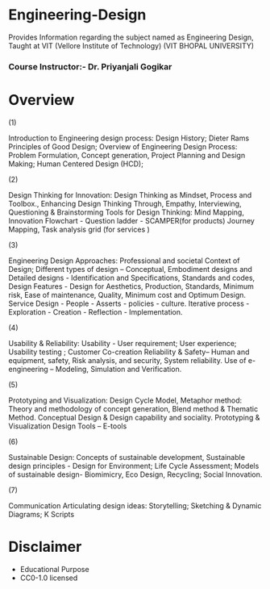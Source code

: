 # Engineering-Design
Provides Information regarding the subject named as Engineering Design, Taught at VIT (Vellore Institute of Technology)
(VIT BHOPAL UNIVERSITY)

### Course Instructor:- Dr. Priyanjali Gogikar

# Overview



(1)


Introduction to Engineering design process:
Design History; Dieter Rams Principles of Good Design; Overview of
Engineering Design Process: Problem Formulation, Concept generation,
Project Planning and Design Making; Human Centered Design (HCD);



(2)


Design Thinking for Innovation:
Design Thinking as Mindset, Process and Toolbox., Enhancing Design
Thinking Through, Empathy, Interviewing, Questioning &
Brainstorming
Tools for Design Thinking: Mind Mapping, Innovation Flowchart -
Question ladder - SCAMPER(for products) Journey Mapping, Task
analysis grid (for services )



(3)


Engineering Design Approaches:
Professional and societal Context of Design; Different types of design –
Conceptual, Embodiment designs and Detailed designs - Identification
and Specifications, Standards and codes,
Design Features - Design for Aesthetics, Production, Standards,
Minimum risk, Ease of maintenance, Quality, Minimum cost and
Optimum Design.
Service Design - People - Asserts - policies - culture. Iterative process -
Exploration - Creation - Reflection - Implementation.



(4)


Usability & Reliability: Usability - User requirement; User experience;
Usability testing ; Customer Co-creation
Reliability & Safety– Human and equipment, safety, Risk analysis, and
security, System reliability.
Use of e-engineering – Modeling, Simulation and Verification.



(5)


Prototyping and Visualization:
Design Cycle Model, Metaphor method: Theory and methodology of
concept generation, Blend method & Thematic Method. Conceptual
Design & Design capability and sociality. Prototyping & Visualization
Design Tools – E-tools



(6)


Sustainable Design: Concepts of sustainable development,
Sustainable design principles - Design for Environment; Life Cycle
Assessment; Models of sustainable design- Biomimicry, Eco
Design, Recycling; Social Innovation.



(7)


Communication
Articulating design ideas: Storytelling; Sketching & Dynamic
Diagrams; K Scripts






# Disclaimer
* Educational Purpose 
* CC0-1.0 licensed

